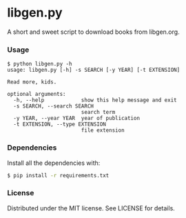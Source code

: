 # libgen.py

A short and sweet script to download books from libgen.org.

### Usage

```shell
$ python libgen.py -h
usage: libgen.py [-h] -s SEARCH [-y YEAR] [-t EXTENSION]

Read more, kids.

optional arguments:
  -h, --help            show this help message and exit
  -s SEARCH, --search SEARCH
                        search term
  -y YEAR, --year YEAR  year of publication
  -t EXTENSION, --type EXTENSION
                        file extension
```

### Dependencies

Install all the dependencies with:

```bash
$ pip install -r requirements.txt
```

### License

Distributed under the MIT license. See LICENSE for details.